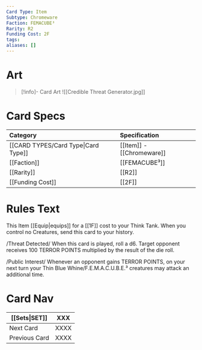 ```yaml
---
Card Type: Item
Subtype: Chromeware
Faction: FEMACUBE³
Rarity: R2
Funding Cost: 2F
tags: 
aliases: []
---
```

# Art

> [!info]- Card Art
> ![[Credible Threat Generator.jpg]]

# Card Specs

| Category | Specification| 
| :--- | :--- |
| [[CARD TYPES/Card Type\|Card Type]] | [[Item]] - [[Chromeware]] |  
| [[Faction]] | [[FEMACUBE³]] | 
| [[Rarity]] | [[R2]] |  
| [[Funding Cost]] | [[2F]] |  

# Rules Text

This Item [[Equip|equips]] for a [[1F]] cost to your Think Tank. 
When you control no Creatures, send this card to your history.  

/Threat Detected/ 
When this card is played, roll a d6. Target opponent receives 100 TERROR POINTS multiplied by the result of the die roll.

/Public Interest/
Whenever an opponent gains TERROR POINTS, 
on your next turn your Thin Blue Whine/F.E.M.A.C.U.B.E.³ creatures may attack an additional time.

# Card Nav

| [[Sets\|SET]] | XXX |  
| --- | --- |  
| Next Card | XXXX |  
| Previous Card | XXXX |  

